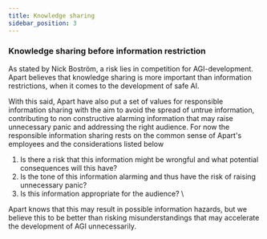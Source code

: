 ```yaml
---
title: Knowledge sharing
sidebar_position: 3
---
```


<!-- Yay, no errors, warnings, or alerts! -->

### Knowledge sharing before information restriction

As stated by Nick Boström, a risk lies in competition for AGI-development. Apart believes that knowledge sharing is more important than information restrictions, when it comes to the development of safe AI.

With this said, Apart have also put a set of values for responsible information sharing with the aim to avoid the spread of untrue information, contributing to non constructive alarming information that may raise unnecessary panic and addressing the right audience. For now the responsible information sharing rests on the common sense of Apart's employees and the considerations listed below

1. Is there a risk that this information might be wrongful and what potential consequences will this have?
2. Is the tone of this information alarming and thus have the risk of raising unnecessary panic?
3. Is this information appropriate for the audience? \

Apart knows that this may result in possible information hazards, but we believe this to be better than risking misunderstandings that may accelerate the development of AGI unnecessarily.
